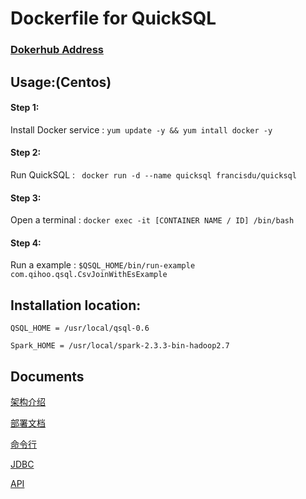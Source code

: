 # Dockerfile for QuickSQL

### [Dokerhub Address](https://hub.docker.com/r/francisdu/quicksql)

## Usage:(Centos)
#### Step 1:
Install Docker service : `yum update -y && yum intall docker -y`
#### Step 2:
Run QuickSQL : ` docker run -d --name quicksql francisdu/quicksql`
#### Step 3:
Open a terminal : `docker exec -it [CONTAINER NAME / ID] /bin/bash`
#### Step 4:
Run a example : `$QSQL_HOME/bin/run-example com.qihoo.qsql.CsvJoinWithEsExample`

## Installation location:

`QSQL_HOME = /usr/local/qsql-0.6`

`Spark_HOME = /usr/local/spark-2.3.3-bin-hadoop2.7`

## Documents
[架构介绍](https://github.com/Qihoo360/Quicksql/blob/master/doc/README%E6%96%87%E6%A1%A3.md)

[部署文档](https://github.com/Qihoo360/Quicksql/blob/master/doc/BUILD%E6%96%87%E6%A1%A3.md)

[命令行](https://github.com/Qihoo360/Quicksql/blob/master/doc/CLI%E6%96%87%E6%A1%A3.md)

[JDBC](https://github.com/Qihoo360/Quicksql/blob/master/doc/JDBC%E6%96%87%E6%A1%A3.md)

[API](https://github.com/Qihoo360/Quicksql/blob/master/doc/API%E6%96%87%E6%A1%A3.md)